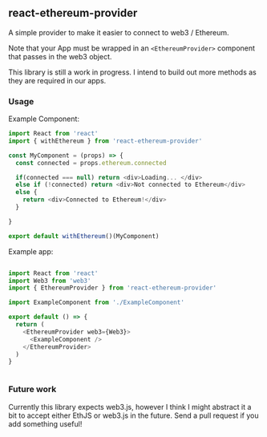 ## react-ethereum-provider

A simple provider to make it easier to connect to web3 / Ethereum.

Note that your App must be wrapped in an `<EthereumProvider>` component that passes in the web3 object.

This library is still a work in progress. I intend to build out more methods as they are required in our apps.


### Usage

Example Component:
```javascript
import React from 'react'
import { withEthereum } from 'react-ethereum-provider'

const MyComponent = (props) => {
  const connected = props.ethereum.connected

  if(connected === null) return <div>Loading... </div>
  else if (!connected) return <div>Not connected to Ethereum</div>
  else {
    return <div>Connected to Ethereum!</div>
  }

}

export default withEthereum()(MyComponent)
```
Example app:
```javascript

import React from 'react'
import Web3 from 'web3'
import { EthereumProvider } from 'react-ethereum-provider'

import ExampleComponent from './ExampleComponent'

export default () => {
  return (
    <EthereumProvider web3={Web3}>
      <ExampleComponent />
    </EthereumProvider>
  )
}



```

### Future work
Currently this library expects web3.js, however I think I might abstract it a bit to accept either EthJS or web3.js in the future.
Send a pull request if you add something useful!
